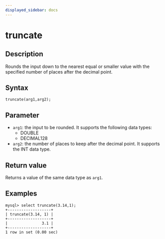 ```yaml
---
displayed_sidebar: docs
---
```


# truncate

## Description

Rounds the input down to the nearest equal or smaller value with the specified number of places after the decimal point.

## Syntax

```Shell
truncate(arg1,arg2);
```

## Parameter

- `arg1`: the input to be rounded. It supports the following data types:
  - DOUBLE
  - DECIMAL128
- `arg2`:  the number of places to keep after the decimal point. It supports the INT data type.

## Return value

Returns a value of the same data type as `arg1`.

## Examples

```Plain
mysql> select truncate(3.14,1);
+-------------------+
| truncate(3.14, 1) |
+-------------------+
|               3.1 |
+-------------------+
1 row in set (0.00 sec)
```
